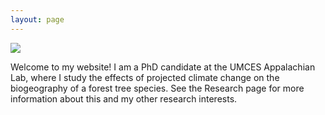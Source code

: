 ```yaml
---
layout: page
---
```


<img align="center" src="https://agougher.github.io/images/Untitled.png">

<br>

Welcome to my website! I am a PhD candidate at the UMCES Appalachian Lab, where I study the effects of projected climate change on the biogeography of a forest tree species. See the Research page for more information about this and my other research interests.
